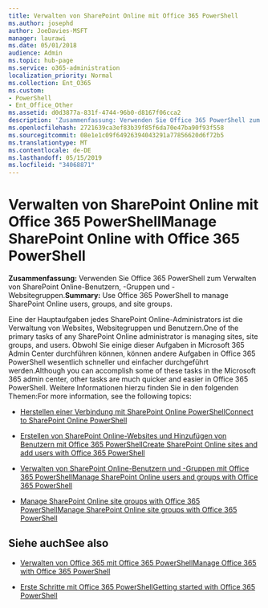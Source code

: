 ```yaml
---
title: Verwalten von SharePoint Online mit Office 365 PowerShell
ms.author: josephd
author: JoeDavies-MSFT
manager: laurawi
ms.date: 05/01/2018
audience: Admin
ms.topic: hub-page
ms.service: o365-administration
localization_priority: Normal
ms.collection: Ent_O365
ms.custom:
- PowerShell
- Ent_Office_Other
ms.assetid: d0d3877a-831f-4744-96b0-d8167f06cca2
description: 'Zusammenfassung: Verwenden Sie Office 365 PowerShell zum Verwalten von SharePoint Online-Benutzern, -Gruppen und -Websitegruppen.'
ms.openlocfilehash: 2721639ca3ef83b39f85f6da70e47ba90f93f558
ms.sourcegitcommit: 08e1e1c09f64926394043291a77856620d6f72b5
ms.translationtype: MT
ms.contentlocale: de-DE
ms.lasthandoff: 05/15/2019
ms.locfileid: "34068871"
---
```

# <a name="manage-sharepoint-online-with-office-365-powershell"></a><span data-ttu-id="39579-103">Verwalten von SharePoint Online mit Office 365 PowerShell</span><span class="sxs-lookup"><span data-stu-id="39579-103">Manage SharePoint Online with Office 365 PowerShell</span></span>

 <span data-ttu-id="39579-104">**Zusammenfassung:** Verwenden Sie Office 365 PowerShell zum Verwalten von SharePoint Online-Benutzern, -Gruppen und -Websitegruppen.</span><span class="sxs-lookup"><span data-stu-id="39579-104">**Summary:** Use Office 365 PowerShell to manage SharePoint Online users, groups, and site groups.</span></span>
  
<span data-ttu-id="39579-105">Eine der Hauptaufgaben jedes SharePoint Online-Administrators ist die Verwaltung von Websites, Websitegruppen und Benutzern.</span><span class="sxs-lookup"><span data-stu-id="39579-105">One of the primary tasks of any SharePoint Online administrator is managing sites, site groups, and users.</span></span> <span data-ttu-id="39579-106">Obwohl Sie einige dieser Aufgaben in Microsoft 365 Admin Center durchführen können, können andere Aufgaben in Office 365 PowerShell wesentlich schneller und einfacher durchgeführt werden.</span><span class="sxs-lookup"><span data-stu-id="39579-106">Although you can accomplish some of these tasks in the Microsoft 365 admin center, other tasks are much quicker and easier in Office 365 PowerShell.</span></span> <span data-ttu-id="39579-107">Weitere Informationen hierzu finden Sie in den folgenden Themen:</span><span class="sxs-lookup"><span data-stu-id="39579-107">For more information, see the following topics:</span></span>

- [<span data-ttu-id="39579-108">Herstellen einer Verbindung mit SharePoint Online PowerShell</span><span class="sxs-lookup"><span data-stu-id="39579-108">Connect to SharePoint Online PowerShell</span></span>](https://docs.microsoft.com/en-us/powershell/sharepoint/sharepoint-online/connect-sharepoint-online?view=sharepoint-ps)
  
- [<span data-ttu-id="39579-109">Erstellen von SharePoint Online-Websites und Hinzufügen von Benutzern mit Office 365 PowerShell</span><span class="sxs-lookup"><span data-stu-id="39579-109">Create SharePoint Online sites and add users with Office 365 PowerShell</span></span>](create-sharepoint-sites-and-add-users-with-powershell.md)
    
- [<span data-ttu-id="39579-110">Verwalten von SharePoint Online-Benutzern und -Gruppen mit Office 365 PowerShell</span><span class="sxs-lookup"><span data-stu-id="39579-110">Manage SharePoint Online users and groups with Office 365 PowerShell</span></span>](manage-sharepoint-users-and-groups-with-powershell.md)
    
- [<span data-ttu-id="39579-111">Manage SharePoint Online site groups with Office 365 PowerShell</span><span class="sxs-lookup"><span data-stu-id="39579-111">Manage SharePoint Online site groups with Office 365 PowerShell</span></span>](manage-sharepoint-site-groups-with-powershell.md)
    
## <a name="see-also"></a><span data-ttu-id="39579-112">Siehe auch</span><span class="sxs-lookup"><span data-stu-id="39579-112">See also</span></span>

- [<span data-ttu-id="39579-113">Verwalten von Office 365 mit Office 365 PowerShell</span><span class="sxs-lookup"><span data-stu-id="39579-113">Manage Office 365 with Office 365 PowerShell</span></span>](manage-office-365-with-office-365-powershell.md)

- [<span data-ttu-id="39579-114">Erste Schritte mit Office 365 PowerShell</span><span class="sxs-lookup"><span data-stu-id="39579-114">Getting started with Office 365 PowerShell</span></span>](getting-started-with-office-365-powershell.md)

